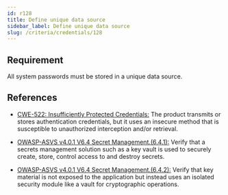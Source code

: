 ```yaml
---
id: r128
title: Define unique data source
sidebar_label: Define unique data source
slug: /criteria/credentials/128
---
```


## Requirement

All system passwords must be stored
in a unique data source.

## References

- [CWE-522: Insufficiently Protected Credentials:](https://cwe.mitre.org/data/definitions/522.html)
The product transmits or stores
authentication credentials,
but it uses an insecure method
that is susceptible to unauthorized interception
and/or retrieval.

- [OWASP-ASVS v4.0.1 V6.4 Secret Management.(6.4.1):](https://owasp.org/www-pdf-archive/OWASP_Application_Security_Verification_Standard_4.0-en.pdf)
Verify that a secrets management solution
such as a key vault is used
to securely create, store, control access to
and destroy secrets.

- [OWASP-ASVS v4.0.1 V6.4 Secret Management.(6.4.2):](https://owasp.org/www-pdf-archive/OWASP_Application_Security_Verification_Standard_4.0-en.pdf)
Verify that key material is not exposed
to the application but instead uses
an isolated security module like a vault
for cryptographic operations.
